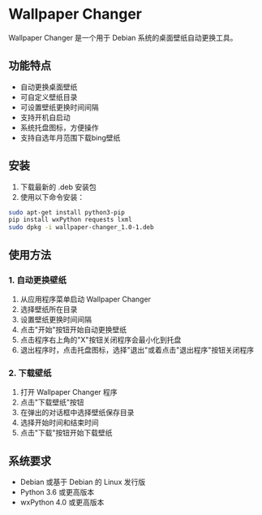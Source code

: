 # Wallpaper Changer

Wallpaper Changer 是一个用于 Debian 系统的桌面壁纸自动更换工具。

## 功能特点

- 自动更换桌面壁纸
- 可自定义壁纸目录
- 可设置壁纸更换时间间隔
- 支持开机自启动
- 系统托盘图标，方便操作
- 支持自选年月范围下载bing壁纸

## 安装

1. 下载最新的 .deb 安装包
2. 使用以下命令安装：

```bash
sudo apt-get install python3-pip
pip install wxPython requests lxml
sudo dpkg -i wallpaper-changer_1.0-1.deb
```

## 使用方法

### 1. 自动更换壁纸

1. 从应用程序菜单启动 Wallpaper Changer
2. 选择壁纸所在目录
3. 设置壁纸更换时间间隔
4. 点击"开始"按钮开始自动更换壁纸
5. 点击程序右上角的"X"按钮关闭程序会最小化到托盘
6. 退出程序时，点击托盘图标，选择"退出"或着点击"退出程序"按钮关闭程序

### 2. 下载壁纸

1. 打开 Wallpaper Changer 程序
2. 点击"下载壁纸"按钮
3. 在弹出的对话框中选择壁纸保存目录
4. 选择开始时间和结束时间
5. 点击"下载"按钮开始下载壁纸

## 系统要求

- Debian 或基于 Debian 的 Linux 发行版
- Python 3.6 或更高版本
- wxPython 4.0 或更高版本

